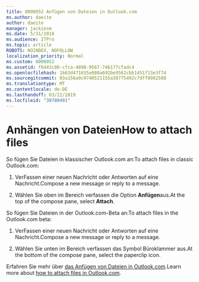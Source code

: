 ```yaml
---
title: 8000052 Anfügen von Dateien in Outlook.com
ms.author: daeite
author: daeite
manager: jackiesm
ms.date: 5/31/2018
ms.audience: ITPro
ms.topic: article
ROBOTS: NOINDEX, NOFOLLOW
localization_priority: Normal
ms.custom: 8000052
ms.assetid: f6d43c80-cfca-4898-9567-746177cfadc4
ms.openlocfilehash: 1663d471655e080a692be9562cbb1451f13e3f74
ms.sourcegitcommit: 03a156a9c9740521155a30775492c7dff0982588
ms.translationtype: MT
ms.contentlocale: de-DE
ms.lasthandoff: 03/22/2019
ms.locfileid: "30780491"
---
```

# <a name="how-to-attach-files"></a><span data-ttu-id="cf6f2-102">Anhängen von Dateien</span><span class="sxs-lookup"><span data-stu-id="cf6f2-102">How to attach files</span></span>

<span data-ttu-id="cf6f2-103">So fügen Sie Dateien in klassischer Outlook.com an:</span><span class="sxs-lookup"><span data-stu-id="cf6f2-103">To attach files in classic Outlook.com:</span></span>
  
1. <span data-ttu-id="cf6f2-104">VerFassen einer neuen Nachricht oder Antworten auf eine Nachricht.</span><span class="sxs-lookup"><span data-stu-id="cf6f2-104">Compose a new message or reply to a message.</span></span>
    
2. <span data-ttu-id="cf6f2-105">Wählen Sie oben im Bereich verfassen die Option **Anfügen**aus.</span><span class="sxs-lookup"><span data-stu-id="cf6f2-105">At the top of the compose pane, select **Attach**.</span></span> 
    
<span data-ttu-id="cf6f2-106">So fügen Sie Dateien in der Outlook.com-Beta an:</span><span class="sxs-lookup"><span data-stu-id="cf6f2-106">To attach files in the Outlook.com beta:</span></span>
  
1. <span data-ttu-id="cf6f2-107">VerFassen einer neuen Nachricht oder Antworten auf eine Nachricht.</span><span class="sxs-lookup"><span data-stu-id="cf6f2-107">Compose a new message or reply to a message.</span></span>
    
2. <span data-ttu-id="cf6f2-108">Wählen Sie unten im Bereich verfassen das Symbol Büroklammer aus.</span><span class="sxs-lookup"><span data-stu-id="cf6f2-108">At the bottom of the compose pane, select the paperclip icon.</span></span>
    
<span data-ttu-id="cf6f2-109">Erfahren Sie mehr über [das Anfügen von Dateien in Outlook.com](https://go.microsoft.com/fwlink/p/?linkid=2001702&amp;clcid=0x409).</span><span class="sxs-lookup"><span data-stu-id="cf6f2-109">Learn more about [how to attach files in Outlook.com](https://go.microsoft.com/fwlink/p/?linkid=2001702&amp;clcid=0x409).</span></span>
  

